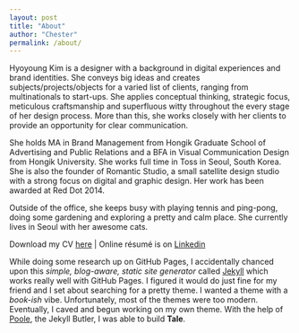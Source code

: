 ```yaml
---
layout: post
title: "About"
author: "Chester"
permalink: /about/
---
```


Hyoyoung Kim is a designer with a background in digital experiences and brand identities. She conveys big ideas and creates subjects/projects/objects for a varied list of clients, ranging from multinationals to start-ups. She applies conceptual thinking, strategic focus, meticulous craftsmanship and superfluous witty throughout the every stage of her design process. More than this, she works closely with her clients to provide an opportunity for clear communication.

She holds MA in Brand Management from Hongik Graduate School of Advertising and Public Relations and a BFA in Visual Communication Design from Hongik University. She works full time in Toss in Seoul, South Korea. She is also the founder of Romantic Studio, a small satellite design studio with a strong focus on digital and graphic design. Her work has been awarded at Red Dot 2014.

Outside of the office, she keeps busy with playing tennis and ping-pong, doing some gardening and exploring a pretty and calm place. She currently lives in Seoul with her awesome cats.

Download my CV [here](https://www.dropbox.com/s/mflqvuydydry20q/hyoyoung_kim.pdf?dl=0)   |   Online résumé is on [Linkedin](https://www.linkedin.com/in/hyoyoungkim/)

While doing some research up on GitHub Pages, I accidentally chanced upon this _simple, blog-aware, static site generator_ called [Jekyll](https://jekyllrb.com/) which works really well with GitHub Pages. I figured it would do just fine for my friend and I set about searching for a pretty theme. I wanted a theme with a _book-ish_ vibe. Unfortunately, most of the themes were too modern. Eventually, I caved and begun working on my own theme. With the help of [Poole](https://github.com/poole/poole), the Jekyll Butler, I was able to build **Tale**.


